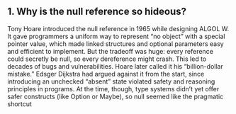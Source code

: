 ## 1. Why is the null reference so hideous?

Tony Hoare introduced the null reference in 1965 while designing ALGOL W. It gave programmers a uniform way to represent “no object” with a special pointer value, which made linked structures and optional parameters easy and efficient to implement.
But the tradeoff was huge: every reference could secretly be null, so every dereference might crash. This led to decades of bugs and vulnerabilities. Hoare later called it his “billion-dollar mistake.”
Edsger Dijkstra had argued against it from the start, since introducing an unchecked “absent” state violated safety and reasoning principles in programs. At the time, though, type systems didn’t yet offer safer constructs (like Option or Maybe), so null seemed like the pragmatic shortcut

